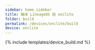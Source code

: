 ```yaml
---
sidebar: home_sidebar
title: 编译 LineageOS 给 onclite
folder: build
permalink: /devices/onclite/build
device: onclite
---
```

{% include templates/device_build.md %}

